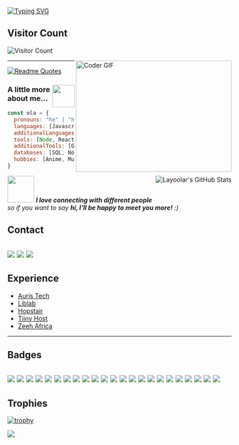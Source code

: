 
[![Typing SVG](https://readme-typing-svg.demolab.com/?lines=Hi+there+👋;I'm+Olayiwola+Ayoola;I'm+a+full-stack+and+blockchain+developer)](https://git.io/typing-svg)

## Visitor Count 
![Visitor Count](https://profile-counter.glitch.me/Layoolar/count.svg)


<img alt="Coder GIF" align='right' height=250 width=350 src="https://images.squarespace-cdn.com/content/v1/5769fc401b631bab1addb2ab/1541580611624-TE64QGKRJG8SWAIUS7NS/ke17ZwdGBToddI8pDm48kPoswlzjSVMM-SxOp7CV59BZw-zPPgdn4jUwVcJE1ZvWQUxwkmyExglNqGp0IvTJZamWLI2zvYWH8K3-s_4yszcp2ryTI0HqTOaaUohrI8PI6FXy8c9PWtBlqAVlUS5izpdcIXDZqDYvprRqZ29Pw0o/coding-freak.gif" />

---
[![Readme Quotes](https://quotes-github-readme.vercel.app/api?type=horizontal&theme=dark)](https://github.com/piyushsuthar/github-readme-quotes)
### <img align='right' src="https://media.giphy.com/media/VgCDAzcKvsR6OM0uWg/giphy.gif" width="50"> A little more about me...  

```javascript
const ola = {
  pronouns: "he" | "him",
  languages: [Javascript, Typescript, PHP, HTML, CSS],
  additionalLanguages: [Python, Java, C],
  tools: [Node, React, React Native, Redux, Laravel, Storybook, Styled-Components, Jest, Docker],
  additionalTools: [Git, Docker, AWS, Firebase, Jest], 
  databases: [SQL, NoSQL],
  hobbies: [Anime, Music],
}
```
<a href="https://github.com/Layoolar/Layoolar">
  <img align="right" src="https://github-readme-stats.vercel.app/api/top-langs/?username=layoolar&title_color=6aa6f8&text_color=8a919a&icon_color=6aa6f8&bg_color=22272e" alt="Layoolar's GitHub Stats" />
</a>


<!--
## Website

[layoola.info](https://layoola.info)


## Resume
[Resume](https://drive.google.com/file/d/1mgSa8y-ri8L_vrk_0-mYrPXgpMxFULIw/view?usp=sharing)
-->
<img src="https://media.giphy.com/media/LnQjpWaON8nhr21vNW/giphy.gif" width="60"> <em><b>I love connecting with different people</b> so if you want to say <b>hi, I'll be happy to meet you more!</b> :)</em>


## Contact
[![](https://img.shields.io/badge/Contact-Linkedin-6aa6f8)](https://www.linkedin.com/in/olayiwola-ayoola)
[![](https://img.shields.io/badge/Contact-Gmail-%23EA4335)](mailto:olaiwolaayoola@gmail.com)
[![](https://img.shields.io/badge/Contact-Twitter-6aa6f8)](https://www.twitter.com/Layoolar)
---

## Experience
- [Auris Tech](https://www.auris.tech/)
- [Liblab](https://www.liblab.com)
- [Hopstair](https://www.hopstair.com)
- [Tiiny Host](https://www.tiiny.host)
- [Zeeh Africa](https://www.zeeh.africa/about)
---
<!--
## Highlight Public Projects

<a href="https://github.com/Layoolar/pipekit">
  <img align="center" src="https://github-readme-stats.vercel.app/api/pin/?username=layoolar&repo=pipekit&show_icons=true&line_height=27&title_color=6aa6f8&text_color=8a919a&icon_color=6aa6f8&bg_color=22272e" alt="Pipe Kit" />
</a>
<a href="https://github.com/Layoolar/scratch_pay">
  <img align="center" src="https://github-readme-stats.vercel.app/api/pin/?username=layoolar&repo=scratch_pay&show_icons=true&line_height=27&title_color=6aa6f8&text_color=8a919a&icon_color=6aa6f8&bg_color=22272e" alt="Scratch Pay" />
</a>

<a href="https://github.com/Layoolar/expo_laravel_phonebook_api">
  <img align="center" src="https://github-readme-stats.vercel.app/api/pin/?username=layoolar&repo=expo_laravel_phonebook_api&show_icons=true&line_height=27&title_color=6aa6f8&text_color=8a919a&icon_color=6aa6f8&bg_color=22272e" alt="Laravel honebook" />
</a>

<a href="https://github.com/Layoolar/hotel-reserve-application">
  <img align="center" src="https://github-readme-stats.vercel.app/api/pin/?username=layoolar&repo=hotel-reserve-application&show_icons=true&line_height=27&title_color=6aa6f8&text_color=8a919a&icon_color=6aa6f8&bg_color=22272e" alt="Laravel honebook" />
</a>
-->

Badges
--
![](https://img.shields.io/badge/OS-Linux-informational?style=flat&logo=linux&logoColor=white&color=6aa6f8)
![](https://img.shields.io/badge/OS-Windows-6aa6f8)
![](https://img.shields.io/badge/OS-macOS-6aa6f8)
![](https://img.shields.io/badge/Editor-VS_Code-informational?style=flat&logo=visual-studio-code&logoColor=white&color=6aa6f8)
![](https://img.shields.io/badge/Editor-Vim-6aa6f8)
![](https://img.shields.io/badge/Editor-IntelliJ-6aa6f8)
![](https://img.shields.io/badge/Code-JavaScript-informational?style=flat&logo=javascript&logoColor=white&color=6aa6f8)
![](https://img.shields.io/badge/Code-PHP-6aa6f8)
![](https://img.shields.io/badge/Code-Python-informational?style=flat&logo=python&logoColor=white&color=6aa6f8)
![](https://img.shields.io/badge/Code-Express-6aa6f8)
![](https://img.shields.io/badge/Code-Node-6aa6f8)
![](https://img.shields.io/badge/Code-Laravel-6aa6f8)
![](https://img.shields.io/badge/Code-React-informational?style=flat&logo=react&logoColor=white&color=6aa6f8)
![](https://img.shields.io/badge/Code-React%20Native-6aa6f8)
![](https://img.shields.io/badge/Shell-Bash-informational?style=flat&logo=gnu-bash&logoColor=white&color=6aa6f8)
![](https://img.shields.io/badge/Database-SQL-6aa6f8)
![](https://img.shields.io/badge/Database-NoSQL-6aa6f8)
![](https://img.shields.io/badge/Database-Mongo-6aa6f8)
![](https://img.shields.io/badge/Database-Firestore-6aa6f8)
![](https://img.shields.io/badge/Database-MySQL-6aa6f8)
![](https://img.shields.io/badge/Tools-Docker-informational?style=flat&logo=docker&logoColor=white&color=6aa6f8)
![](https://img.shields.io/badge/Tools-Kubernetes-informational?style=flat&logo=kubernetes&logoColor=white&color=6aa6f8)
![](https://img.shields.io/badge/Tools-Firebase-6aa6f8)
---

## Trophies
[![trophy](https://github-profile-trophy.vercel.app/?username=layoolar&theme=nord&column=7)](https://github.com/ryo-ma/github-profile-trophy)


<a href="https://www.codewars.com/users/Layoola"><img src="https://www.codewars.com/users/Layoola/badges/large" /></a>


